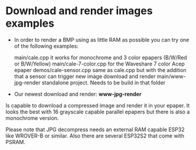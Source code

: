 Download and render images examples
===================================

- In order to render a BMP using as little RAM as possible you can try one of the following examples:

    main/cale.cpp          it works for monochrome and 3 color epapers (B/W/Red or B/W/Yellow)
    main/cale-7-color.cpp  for the Waveshare 7 color Acep epaper
    demos/cale-sensor.cpp  same as cale.cpp but with the addition that a sensor can trigger new image download and render
    main/www-jpg-render    standalone project. Needs to be build in that folder

- Our newest download and render: **www-jpg-render**

Is capable to download a compressed image and render it in your epaper. It looks the best with 16 grayscale capable parallel epapers but there is also a monochrome version.

Please note that JPG decompress needs an external RAM capable ESP32 like WROVER-B or similar.
Also there are several ESP32S2 that come with PSRAM.